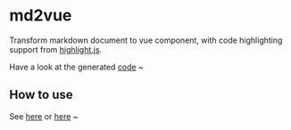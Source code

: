 # md2vue

Transform markdown document to vue component, with code highlighting support from [highlight.js](https://github.com/isagalaev/highlight.js).

Have a look at the generated [code](https://angusfu.github.io/md2vue/) ~

## How to use

See [here](https://angusfu.github.io/md2vue/doc.html) or [here](./test/common.md) ~
